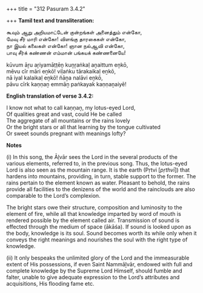 +++
title = "312 Pasuram 3.4.2"

+++
**Tamil text and transliteration:**

கூவும் ஆறு அறியமாட்டேன் குன்றங்கள் அனைத்தும் என்கோ,  
மேவு சீர் மாரி என்கோ! விளங்கு தாரகைகள் என்கோ,  
நா இயல் கலைகள் என்கோ! ஞான நல்ஆவி என்கோ,  
பாவு சீர்க் கண்ணன் எம்மான் பங்கயக் கண்ணனையே!

kūvum āṟu aṟiyamāṭṭēṉ kuṉṟaṅkaḷ aṉaittum eṉkō,  
mēvu cīr māri eṉkō! viḷaṅku tārakaikaḷ eṉkō,  
nā iyal kalaikaḷ eṉkō! ñāṉa nalāvi eṉkō,  
pāvu cīrk kaṇṇaṉ emmāṉ paṅkayak kaṇṇaṉaiyē!

**English translation of verse 3.4.2:**

I know not what to call kaṇṇaṉ, my lotus-eyed Lord,  
Of qualities great and vast, could He be called  
The aggregate of all mountains or the rains lovely  
Or the bright stars or all that learning by the tongue cultivated  
Or sweet sounds pregnant with meanings lofty?

**Notes**

\(i\) In this song, the Āḻvār sees the Lord in the several products of the various elements, referred to, in the previous song. Thus, the lotus-eyed Lord is also seen as the mountain range. It is the earth (Pṛtvi [*pṛthvī*]) that hardens into mountains, providing, in turn, stable support to the former. The rains pertain to the element known as water. Pleasant to behold, the rains provide all facilities to the denizens of the world and the rainclouds are also comparable to the Lord’s complexion.

The bright stars owe their structure, composition and luminosity to the element of fire, while all that knowledge imparted by word of mouth is rendered possible by the element called air. Transmission of sound is effected through the medium of space (ākāśa). If sound is looked upon as the body, knowledge is its soul. Sound becomes worth its while only when it conveys the right meanings and nourishes the soul with the right type of knowledge.

\(ii\) It only bespeaks the unlimited glory of the Lord and the immeasurable extent of His possessions, if even Saint Nammāḻvār, endowed with full and complete knowledge by the Supreme Lord Himself, should fumble and falter, unable to give adequate expression to the Lord’s attributes and acquisitions, His flooding fame etc.



